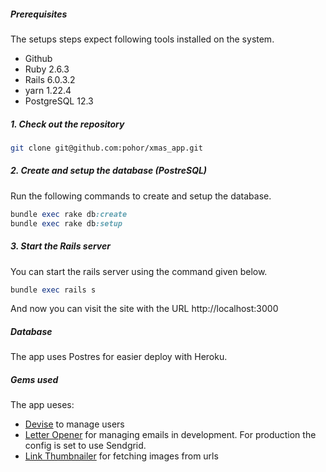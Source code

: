 ##### Prerequisites

The setups steps expect following tools installed on the system.

- Github
- Ruby 2.6.3
- Rails 6.0.3.2
- yarn 1.22.4
- PostgreSQL 12.3

##### 1. Check out the repository

```bash
git clone git@github.com:pohor/xmas_app.git
```

##### 2. Create and setup the database (PostreSQL)

Run the following commands to create and setup the database.

```ruby
bundle exec rake db:create
bundle exec rake db:setup
```

##### 3. Start the Rails server

You can start the rails server using the command given below.

```ruby
bundle exec rails s
```

And now you can visit the site with the URL http://localhost:3000

##### Database

The app uses Postres for easier deploy with Heroku.

##### Gems used

The app ueses:
- [Devise](https://github.com/heartcombo/devise) to manage users
- [Letter Opener](https://github.com/ryanb/letter_opener) for managing emails in development. For production the config is set to use Sendgrid.
- [Link Thumbnailer](https://github.com/gottfrois/link_thumbnailer) for fetching images from urls
